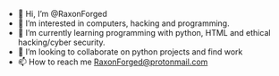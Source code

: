 - 👋 Hi, I’m @RaxonForged
- 👀 I’m interested in computers, hacking and programming.
- 🌱 I’m currently learning programming with python, HTML and ethical hacking/cyber security. 
- 💞️ I’m looking to collaborate on python projects and find work
- 📫 How to reach me RaxonForged@protonmail.com

<!---
RaxonForged/RaxonForged is a ✨ special ✨ repository because its `README.md` (this file) appears on your GitHub profile.
You can click the Preview link to take a look at your changes.
--->
